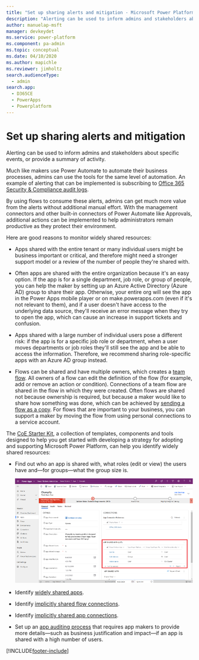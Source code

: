 ```yaml
---
title: "Set up sharing alerts and mitigation - Microsoft Power Platform | MicrosoftDocs"
description: "Alerting can be used to inform admins and stakeholders about specific events, or provide a summary of activity."
author: manuelap-msft
manager: devkeydet
ms.service: power-platform
ms.component: pa-admin
ms.topic: conceptual
ms.date: 04/10/2020
ms.author: mapichle
ms.reviewer: jimholtz
search.audienceType: 
  - admin
search.app: 
  - D365CE
  - PowerApps
  - Powerplatform
---
```

# Set up sharing alerts and mitigation

Alerting can be used to inform admins and stakeholders about specific events, or provide a summary of activity.

Much like makers use Power Automate to automate their business processes, admins can use the tools for the same level of automation. An example of alerting that can be implemented is subscribing to [Office 365 Security & Compliance audit logs](/microsoft-365/compliance/search-the-audit-log-in-security-and-compliance).

By using flows to consume these alerts, admins can get much more value from the alerts without additional manual effort. With the management connectors and other built-in connectors of Power Automate like Approvals, additional actions can be implemented to help administrators remain productive as they protect their environment.

Here are good reasons to monitor widely shared resources:

- Apps shared with the entire tenant or many individual users might be business important or critical, and therefore might need a stronger support model or a review of the number of people they're shared with.

- Often apps are shared with the entire organization because it's an easy option. If the app is for a single department, job role, or group of people, you can help the maker by setting up an Azure Active Directory (Azure AD) group to share their app. Otherwise, your entire org will see the app in the Power Apps mobile player or on make.powerapps.com (even if it's not relevant to them), and if a user doesn't have access to the underlying data source, they'll receive an error message when they try to open the app, which can cause an increase in support tickets and confusion.

- Apps shared with a large number of individual users pose a different risk: if the app is for a specific job role or department, when a user moves departments or job roles they'll still see the app and be able to access the information. Therefore, we recommend sharing role-specific apps with an Azure AD group instead.

- Flows can be shared and have multiple owners, which creates a [team flow](/power-automate/create-team-flows). All owners of a flow can edit the definition of the flow (for example, add or remove an action or condition). Connections of a team flow are shared in the flow in which they were created. Often flows are shared not because ownership is required, but because a maker would like to share how something was done, which can be achieved by [sending a flow as a copy](https://flow.microsoft.com/blog/send-a-flow-as-a-copy/). For flows that are important to your business, you can support a maker by moving the flow from using personal connections to a service account.

The [CoE Starter Kit](../coe/starter-kit.md), a collection of templates, components and tools designed to help you get started with developing a strategy for adopting and supporting Microsoft Power Platform, can help you identify widely shared resources:

- Find out who an app is shared with, what roles (edit or view) the users have and—for groups—what the group size is.

  ![Find out who an app is shared with](/power-platform/guidance/coe/media/coe-mda2.png "Find out who an app is shared with")
    
- Identify [widely shared apps](../coe/power-bi-govern.md#identify-widely-shared-apps).

- Identify [implicitly shared flow connections](../coe/power-bi-govern.md#implicitly-shared-flow-connections).

- Identify [implicitly shared app connections](../coe/power-bi-govern.md#identify-implicitly-shared-app-connections).

- Set up an [app auditing process](../coe/example-processes.md) that requires app makers to provide more details—such as business justification and impact—if an app is shared with a high number of users.


[!INCLUDE[footer-include](../../includes/footer-banner.md)]